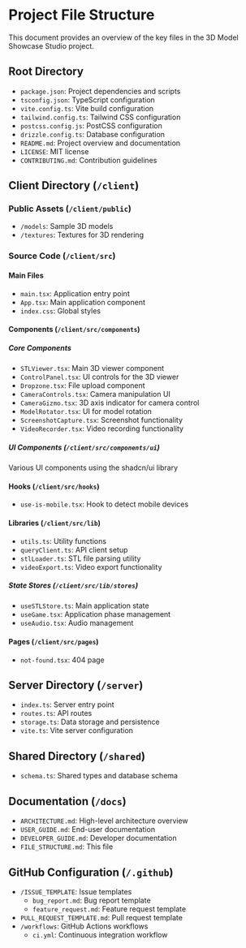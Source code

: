 # Project File Structure

This document provides an overview of the key files in the 3D Model Showcase Studio project.

## Root Directory

- `package.json`: Project dependencies and scripts
- `tsconfig.json`: TypeScript configuration
- `vite.config.ts`: Vite build configuration
- `tailwind.config.ts`: Tailwind CSS configuration
- `postcss.config.js`: PostCSS configuration
- `drizzle.config.ts`: Database configuration
- `README.md`: Project overview and documentation
- `LICENSE`: MIT license
- `CONTRIBUTING.md`: Contribution guidelines

## Client Directory (`/client`)

### Public Assets (`/client/public`)

- `/models`: Sample 3D models
- `/textures`: Textures for 3D rendering

### Source Code (`/client/src`)

#### Main Files

- `main.tsx`: Application entry point
- `App.tsx`: Main application component
- `index.css`: Global styles

#### Components (`/client/src/components`)

##### Core Components

- `STLViewer.tsx`: Main 3D viewer component
- `ControlPanel.tsx`: UI controls for the 3D viewer
- `Dropzone.tsx`: File upload component
- `CameraControls.tsx`: Camera manipulation UI
- `CameraGizmo.tsx`: 3D axis indicator for camera control
- `ModelRotator.tsx`: UI for model rotation
- `ScreenshotCapture.tsx`: Screenshot functionality
- `VideoRecorder.tsx`: Video recording functionality

##### UI Components (`/client/src/components/ui`)

Various UI components using the shadcn/ui library

#### Hooks (`/client/src/hooks`)

- `use-is-mobile.tsx`: Hook to detect mobile devices

#### Libraries (`/client/src/lib`)

- `utils.ts`: Utility functions
- `queryClient.ts`: API client setup
- `stlLoader.ts`: STL file parsing utility
- `videoExport.ts`: Video export functionality

##### State Stores (`/client/src/lib/stores`)

- `useSTLStore.ts`: Main application state
- `useGame.tsx`: Application phase management
- `useAudio.tsx`: Audio management

#### Pages (`/client/src/pages`)

- `not-found.tsx`: 404 page

## Server Directory (`/server`)

- `index.ts`: Server entry point
- `routes.ts`: API routes
- `storage.ts`: Data storage and persistence
- `vite.ts`: Vite server configuration

## Shared Directory (`/shared`)

- `schema.ts`: Shared types and database schema

## Documentation (`/docs`)

- `ARCHITECTURE.md`: High-level architecture overview
- `USER_GUIDE.md`: End-user documentation
- `DEVELOPER_GUIDE.md`: Developer documentation
- `FILE_STRUCTURE.md`: This file

## GitHub Configuration (`/.github`)

- `/ISSUE_TEMPLATE`: Issue templates
  - `bug_report.md`: Bug report template
  - `feature_request.md`: Feature request template
- `PULL_REQUEST_TEMPLATE.md`: Pull request template
- `/workflows`: GitHub Actions workflows
  - `ci.yml`: Continuous integration workflow